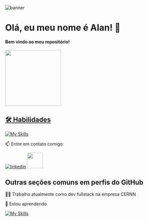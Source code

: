 ![banner](https://github.com/alan-pascke/profile/blob/main/Banner.png)


# Olá, eu meu nome é Alan! 👋
#### Bem vindo ao meu repositório!


<div>
<a href="https://github.com/alan-pascke">
<img loading="lazy" height="180em" src="https://github-readme-stats.vercel.app/api/top-langs/?username=alan-pascke&layout=compact&langs_count=7&theme=dracula"/>
</div>



## 🛠 Habilidades

 
[![My Skills](https://skillicons.dev/icons?i=js,html,css,ts,react,next,bootstrap,tailwindcss,firebase,nodejs)](https://skillicons.dev)


📫 Entre em contato comigo:
 
[![linkedin](https://skillicons.dev/icons?i=linkedin)](https://www.linkedin.com/in/alan-pascke/) 
<a href='mailto:alan.pascke@gmail.com'>
  <img src='https://cdn-icons-png.flaticon.com/512/5968/5968534.png' width='50px'>
</a>

## Outras seções comuns em perfis do GitHub

👩‍💻 Trabalho atualmente como dev fullstack na empresa CERNN

🧠 Estou aprendendo 

  [![My Skills](https://skillicons.dev/icons?i=py)](https://skillicons.dev)


 
